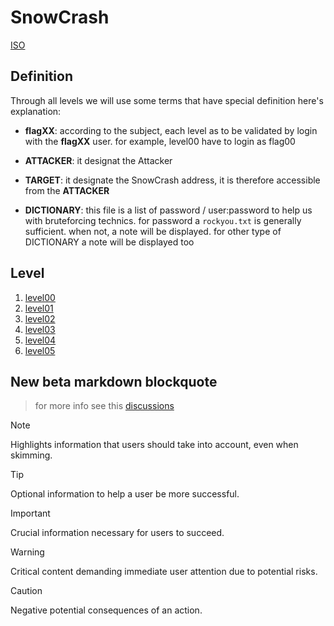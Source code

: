# SnowCrash

[ISO](https://cdn.intra.42.fr/isos/SnowCrash.iso)

## Definition

Through all levels we will use some terms that have special definition
here's explanation:

- **flagXX**: according to the subject, each level as to be validated by login
  with the **flagXX** user. for example, level00 have to login as flag00

- **ATTACKER**: it designat the Attacker

- **TARGET**: it designate the SnowCrash address, it is therefore accessible from
  the **ATTACKER**

- **DICTIONARY**: this file is a list of password / user:password to help us
  with bruteforcing technics. for password a `rockyou.txt` is generally
  sufficient. when not, a note will be displayed. for other type of DICTIONARY
  a note will be displayed too

## Level

1. [level00](https://github.com/Pixailz/SnowCrash/blob/main/level00/README.md)
1. [level01](https://github.com/Pixailz/SnowCrash/blob/main/level01/README.md)
1. [level02](https://github.com/Pixailz/SnowCrash/blob/main/level02/README.md)
1. [level03](https://github.com/Pixailz/SnowCrash/blob/main/level03/README.md)
1. [level04](https://github.com/Pixailz/SnowCrash/blob/main/level04/README.md)
1. [level05](https://github.com/Pixailz/SnowCrash/blob/main/level05/README.md)

## New beta markdown blockquote

> for more info see this [discussions](https://github.com/orgs/community/discussions/16925)

> [!NOTE]
> Highlights information that users should take into account, even when skimming.

> [!TIP]
> Optional information to help a user be more successful.

> [!IMPORTANT]
> Crucial information necessary for users to succeed.

> [!WARNING]
> Critical content demanding immediate user attention due to potential risks.

> [!CAUTION]
> Negative potential consequences of an action.

